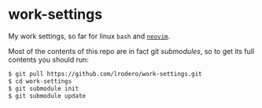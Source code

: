 # work-settings
My  work settings, so far for linux `bash` and [`neovim`](https://neovim.io/).

Most of the contents of this repo are in fact git _submodules_, so to get its full contents you should run:
```bash
$ git pull https://github.com/lrodero/work-settings.git
$ cd work-settings
$ git submodule init
$ git submodule update
```
